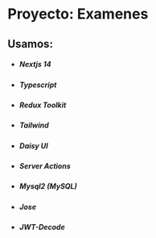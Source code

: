 # Proyecto: Examenes
## Usamos:
* ##### Nextjs 14
* ##### Typescript
* ##### Redux Toolkit
* ##### Tailwind
* ##### Daisy UI
* ##### Server Actions
* ##### Mysql2 (MySQL)
* ##### Jose
* ##### JWT-Decode

